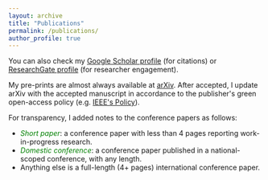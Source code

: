 ```yaml
---
layout: archive
title: "Publications"
permalink: /publications/
author_profile: true
---
```


<style type="text/css">
.bibbase_note {
    color: red;
    font-weight: bold;
}

.note {
    color: green;
    font-style: italic;
}
</style>

You can also check my [Google Scholar profile](https://scholar.google.com/citations?user=4yzonSsAAAAJ&hl) (for citations) or [ResearchGate profile](https://www.researchgate.net/profile/Murilo_Marinho) (for researcher engagement).

My pre-prints are almost always available at [arXiv](https://arxiv.org/search/cs?searchtype=author&query=Marinho%2C+M+M).
After accepted, I update arXiv with the accepted manuscript in accordance to the publisher's green open-access policy (e.g. [IEEE's Policy](https://open.ieee.org/index.php/about-ieee-open-access/faqs/)).

For transparency, I added notes to the conference papers as follows:
- <span class="note">Short paper</span>: a conference paper with less than 4 pages reporting work-in-progress research.
- <span class="note">Domestic conference</span>: a conference paper published in a national-scoped conference, with any length.
- Anything else is a full-length (4+ pages) international conference paper.

<script src="https://bibbase.org/show?bib=mmmarinho.github.io%2Ffiles%2Fmurilomarinho.bib&jsonp=1&group0=type&css=mmmarinho.github.io/_sass/_bibbase.css"></script> 
